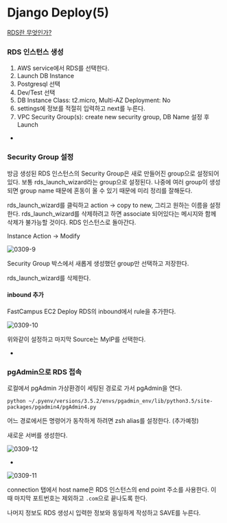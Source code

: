 # Django Deploy(5)

[RDS란 무엇인가?](http://docs.aws.amazon.com/ko_kr/AmazonRDS/latest/UserGuide/Welcome.html)

### RDS 인스턴스 생성

1. AWS service에서 RDS를 선택한다.
2. Launch DB Instance
3. Postgresql 선택
4. Dev/Test 선택
5. DB Instance Class: t2.micro, Multi-AZ Deployment: No
6. settings에 정보를 적절히 입력하고 next를 누른다. 
7. VPC Security Group(s): create new security group, DB Name 설정 후 Launch

-

### Security Group 설정

방금 생성된 RDS 인스턴스의 Security Group은 새로 만들어진 group으로 설정되어있다. 보통 rds_launch_wizard라는 group으로 설정된다. 나중에 여러 group이 생성되면 group name 때문에 혼동이 올 수 있기 때문에 미리 정리를 잘해둔다. 

rds_launch_wizard를 클릭하고 action -> copy to new, 그리고 원하는 이름을 설정한다. rds_launch_wizard를 삭제하려고 하면 associate 되어있다는 메시지와 함께 삭제가 불가능할 것이다. RDS 인스턴스로 돌아간다. 

Instance Action -> Modify

![0309-9](https://s8.postimg.org/9d4awrvsl/0309_9.png)

Security Group 박스에서 새롭게 생성했던 group만 선택하고 저장한다. 

rds_launch_wizard를 삭제한다.

#### inbound 추가

FastCampus EC2 Deploy RDS의 inbound에서 rule을 추가한다.  

![0309-10](https://s3.postimg.org/owut2i1dv/0309_10.png)

위와같이 설정하고 마지막 Source는 MyIP를 선택한다. 

-

### pgAdmin으로 RDS 접속

로컬에서 pgAdmin 가상환경이 세팅된 경로로 가서 pgAdmin을 연다. 
```
python ~/.pyenv/versions/3.5.2/envs/pgadmin_env/lib/python3.5/site-packages/pgadmin4/pgAdmin4.py
```
어느 경로에서든 명령어가 동작하게 하려면 zsh alias를 설정한다. (추가예정)

새로운 서버를 생성한다. 

![0309-12](https://s17.postimg.org/a3uboeo6n/0309_12.png)

-

![0309-11](https://s17.postimg.org/olriwefhr/0309_11.png)

connection 탭에서 host name은 RDS 인스턴스의 end point 주소를 사용한다. 이 때 마지막 포트번호는 제외하고 `.com`으로 끝나도록 한다. 

나머지 정보도 RDS 생성시 입력한 정보와 동일하게 작성하고 SAVE를 누른다. 



